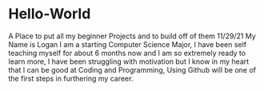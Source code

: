 # Hello-World
A Place to put all my beginner Projects and to build off of them 11/29/21
My Name is Logan I am a starting Computer Science Major, I have been self teaching myself for about 6 months now and I am so extremely ready to learn more, I have been struggling with motivation but I know in my heart that I can be good at Coding and Programming, Using Github will be one of the first steps in furthering my career. 
